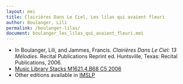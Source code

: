 ```yaml
---
layout: mei
title: Clairières Dans Le Ciel, Les lilas qui avaient fleuri
author: Boulanger, Lili
permalink: /boulanger-lilas/
document: boulanger_les_lilas_qui_avaient_fleuri.mei
---
```


- In Boulanger, Lili, and Jammes, Francis. *Clairières Dans Le Ciel: 13 Mélodies.* Recital Publications Reprint ed. Huntsville, Texas: Recital Publications, 2006.
- <a href="https://tufts-primo.hosted.exlibrisgroup.com/permalink/f/14dinuo/01TUN_ALMA2183970000003851" target="_blank">Music Library Stacks M1621.4.B68 C5 2006</a>
- Other editions available in <a href="https://imslp.org/wiki/Clairi%C3%A8res_dans_le_ciel_(Boulanger%2C_Lili)" target="_blank">IMSLP</a>

